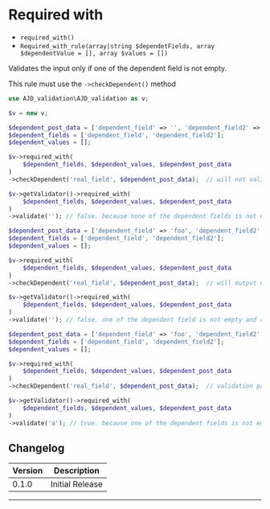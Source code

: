 # Required with

- `required_with()`
- `Required_with_rule(array|string $dependetFields, array $dependentValue = [], array $values = [])`

Validates the input only if one of the dependent field is not empty.

This rule must use the `->checkDependent()` method

```php
use AJD_validation\AJD_validation as v;

$v = new v;

$dependent_post_data = ['dependent_field' => '', 'dependent_field2' => '', 'real_field' => ''];
$dependent_fields = ['dependent_field', 'dependent_field2'];
$dependent_values = [];

$v->required_with(
	$dependent_fields, $dependent_values, $dependent_post_data
)
->checkDependent('real_field', $dependent_post_data);  // will not validate because none of the dependent fields is not empty.

$v->getValidator()->required_with(
	$dependent_fields, $dependent_values, $dependent_post_data
)
->validate(''); // false. because none of the dependent fields is not empty.

$dependent_post_data = ['dependent_field' => 'foo', 'dependent_field2' => '', 'real_field' => ''];
$dependent_fields = ['dependent_field', 'dependent_field2'];
$dependent_values = [];

$v->required_with(
	$dependent_fields, $dependent_values, $dependent_post_data
)
->checkDependent('real_field', $dependent_post_data);  // will output error because one of the dependent fields is not empty and real field is empty.

$v->getValidator()->required_with(
	$dependent_fields, $dependent_values, $dependent_post_data
)
->validate(''); // false. one of the dependent field is not empty and real field is empty.

$dependent_post_data = ['dependent_field' => 'foo', 'dependent_field2' => '', 'real_field' => 'a'];
$dependent_fields = ['dependent_field', 'dependent_field2'];
$dependent_values = [];

$v->required_with(
	$dependent_fields, $dependent_values, $dependent_post_data
)
->checkDependent('real_field', $dependent_post_data);  // validation passes because one of the dependent fields is not empty and real field is not empty.

$v->getValidator()->required_with(
	$dependent_fields, $dependent_values, $dependent_post_data
)
->validate('a'); // true. because one of the dependent fields is not empty and real field is not empty.

```

## Changelog

Version | Description
--------|-------------
  0.1.0 | Initial Release

***
